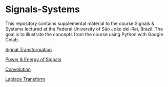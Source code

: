 # Signals-Systems

This repository contains supplemental material to the course Signals & Systems lectured at the Federal University of São João del-Rei, Brazil. The goal is to illustrate the concepts from the course using Python with Google Colab.


[Signal Transformation](https://github.com/lacerdamj/Signals-Systems/blob/42acf1200a6eb046596a462c4fb169686755eab9/Signal_transformation.ipynb)

[Power & Energy of Signals](https://github.com/lacerdamj/Signals-Systems/blob/0f0363f140c032503c69fc53f67ffe3c732e448d/PowerEnergy.ipynb)

[Convolution](https://github.com/lacerdamj/Signals-Systems/blob/42acf1200a6eb046596a462c4fb169686755eab9/Signals_systems_convolution.ipynb)

[Laplace Transform](https://github.com/lacerdamj/Signals-Systems/blob/8be83f9df95f24d956d6eae1bb7fb1a749a2b3cf/Laplacetransform.ipynb)


